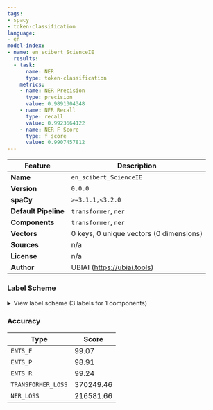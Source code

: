 ```yaml
---
tags:
- spacy
- token-classification
language:
- en
model-index:
- name: en_scibert_ScienceIE
  results:
  - task:
      name: NER
      type: token-classification
    metrics:
    - name: NER Precision
      type: precision
      value: 0.9891304348
    - name: NER Recall
      type: recall
      value: 0.9923664122
    - name: NER F Score
      type: f_score
      value: 0.9907457812
---
```

| Feature | Description |
| --- | --- |
| **Name** | `en_scibert_ScienceIE` |
| **Version** | `0.0.0` |
| **spaCy** | `>=3.1.1,<3.2.0` |
| **Default Pipeline** | `transformer`, `ner` |
| **Components** | `transformer`, `ner` |
| **Vectors** | 0 keys, 0 unique vectors (0 dimensions) |
| **Sources** | n/a |
| **License** | n/a |
| **Author** | UBIAI (https://ubiai.tools) |

### Label Scheme

<details>

<summary>View label scheme (3 labels for 1 components)</summary>

| Component | Labels |
| --- | --- |
| **`ner`** | `MATERIAL`, `PROCESS`, `TASK` |

</details>

### Accuracy

| Type | Score |
| --- | --- |
| `ENTS_F` | 99.07 |
| `ENTS_P` | 98.91 |
| `ENTS_R` | 99.24 |
| `TRANSFORMER_LOSS` | 370249.46 |
| `NER_LOSS` | 216581.66 |